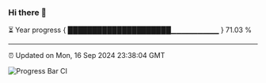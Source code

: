 ### Hi there 👋

⏳ Year progress { █████████████████████▁▁▁▁▁▁▁▁▁ } 71.03 %

---

⏰ Updated on Mon, 16 Sep 2024 23:38:04 GMT

![Progress Bar CI](https://github.com/IshwaranRudhara/GIT-ACTION/workflows/Progress%20Bar%20CI/badge.svg)
